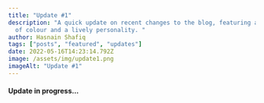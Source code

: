 ```yaml
---
title: "Update #1"
description: "A quick update on recent changes to the blog, featuring a splash
  of colour and a lively personality. "
author: Hasnain Shafiq
tags: ["posts", "featured", "updates"]
date: 2022-05-16T14:23:14.792Z
image: /assets/img/update1.png
imageAlt: "Update #1"
---
```

#### **Update in progress...**